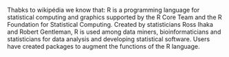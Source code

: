Thabks to wikipédia we know that: 
R is a programming language for statistical computing and graphics supported by the R Core Team and the R Foundation for Statistical Computing.
Created by statisticians Ross Ihaka and Robert Gentleman, R is used among data miners, bioinformaticians and statisticians for data analysis and developing statistical software.
Users have created packages to augment the functions of the R language.
